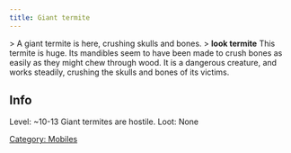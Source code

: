 ```yaml
---
title: Giant termite
---
```


\> A giant termite is here, crushing skulls and bones.
\> **look termite**
This termite is huge. Its mandibles seem to have been made to crush
bones as
easily as they might chew through wood. It is a dangerous creature, and
works
steadily, crushing the skulls and bones of its victims.

## Info

Level: ~10-13
Giant termites are hostile.
Loot: None

[Category: Mobiles](Category:_Mobiles "wikilink")